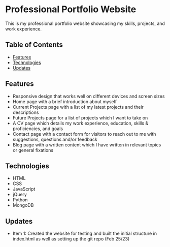 # Professional Portfolio Website

This is my professional portfolio website showcasing my skills, projects, and work experience.

## Table of Contents

- [Features](#features)
- [Technologies](#technologies)
- [Updates](#updates)


## Features

- Responsive design that works well on different devices and screen sizes
- Home page with a brief introduction about myself
- Current Projects page with a list of my latest projects and their descriptions
- Future Projects page for a list of projects which I want to take on
- A CV page which details my work experience, education, skills & proficiencies, and goals
- Contact page with a contact form for visitors to reach out to me with suggestions, questions and/or feedback
- Blog page with a written content which I have written in relevant topics or general fixations

## Technologies

- HTML
- CSS
- JavaScript
- jQuery
- Python
- MongoDB

## Updates

- Item 1: Created the website for testing and built the initial structure in index.html as well as setting up the git repo (Feb 25/23)

